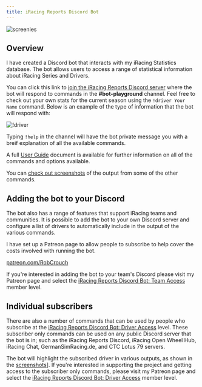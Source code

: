 ```yaml
---
title: iRacing Reports Discord Bot
---
```


![screenies](https://discordbot.iracingreports.com//assets/images/screenshots_isometric_930.png)
## Overview

I have created a Discord bot that interacts with my iRacing Statistics database. The bot allows users to access a range of statistical information about iRacing Series and Drivers.

You can click this link to [join the iRacing Reports Discord server](https://discordbot.iracingreports.com//discord) where the bot will respond to commands in the **#bot-playground** channel. Feel free to check out your own stats for the current season using the `!driver Your Name` command. Below is an example of the type of information that the bot will respond with:

![!driver](https://user-images.githubusercontent.com/658935/100395468-255c5300-3095-11eb-8d52-dbfa5f1a7d5c.png)

Typing `!help` in the channel will have the bot private message you with a breif explanation of all the available commands.

A full [User Guide](https://iracingreports.com/static/iRacing_Reports_bot_commands.pdf) document is available for further information on all of the commands and options available.

You can [check out screenshots](screenshots.html) of the output from some of the other commands.

## Adding the bot to your Discord

The bot also has a range of features that support iRacing teams and communities. It is possible to add the bot to your own Discord server and configure a list of drivers to automatically include in the output of the various commands.

I have set up a Patreon page to allow people to subscribe to help cover the costs involved with running the bot.

[patreon.com/RobCrouch](https://patreon.com/RobCrouch)

If you're interested in adding the bot to your team's Discord please visit my Patreon page and select the [iRacing Reports Discord Bot: Team Access](https://www.patreon.com/join/RobCrouch/checkout?rid=5846445) member level.

## Individual subscribers

There are also a number of commands that can be used by people who subscribe at the [iRacing Reports Discord Bot: Driver Access](https://www.patreon.com/join/RobCrouch/checkout?rid=5846474) level. These subscriber only commands can be used on any public Discord server that the bot is in; such as the iRacing Reports Discord, iRacing Open Wheel Hub, iRacing Chat, GermanSimRacing.de, and CTC Lotus 79 servers.

The bot will highlight the subscribed driver in various outputs, as shown in the [screenshots](screenshots.html)]. If you're interested in supporting the project and getting access to the subscriber only commands, please visit my Patreon page and select the [iRacing Reports Discord Bot: Driver Access](https://www.patreon.com/join/RobCrouch/checkout?rid=5846474) member level.

